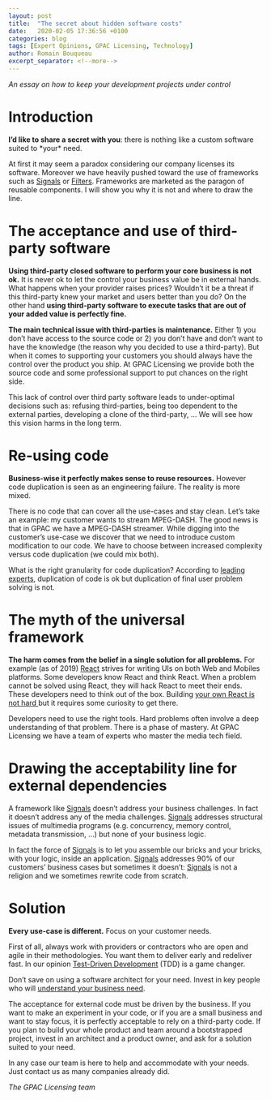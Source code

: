 ```yaml
---
layout: post
title:  "The secret about hidden software costs"
date:   2020-02-05 17:36:56 +0100
categories: blog
tags: [Expert Opinions, GPAC Licensing, Technology]
author: Romain Bouqueau
excerpt_separator: <!--more-->
---
```

*An essay on how to keep your development projects under control*
<!--more-->

# Introduction


**I’d like to share a secret with you**: there is nothing like a custom software suited to \*your\* need.

At first it may seem a paradox considering our company licenses its software. Moreover we have heavily pushed toward the use of frameworks such as [Signals](https://www.gpac-licensing.com/signals) or [Filters](https://github.com/gpac/gpac/wiki/Filters). Frameworks are marketed as the paragon of reusable components. I will show you why it is not and where to draw the line.
# The acceptance and use of third-party software


**Using third-party closed software to perform your core business is not ok.** It is never ok to let the control your business value be in external hands. What happens when your provider raises prices? Wouldn’t it be a threat if this third-party knew your market and users better than you do? On the other hand **using third-party software to execute tasks that are out of your added value is perfectly fine.**


**The main technical issue with third-parties is maintenance.** Either 1) you don’t have access to the source code or 2) you don’t have and don’t want to have the knowledge (the reason why you decided to use a third-party). But when it comes to supporting your customers you should always have the control over the product you ship. At GPAC Licensing we provide both the source code and some professional support to put chances on the right side.


This lack of control over third party software leads to under-optimal decisions such as: refusing third-parties, being too dependent to the external parties, developing a clone of the third-party, … We will see how this vision harms in the long term.


# Re-using code


**Business-wise it perfectly makes sense to reuse resources.** However code duplication is seen as an engineering failure. The reality is more mixed.


There is no code that can cover all the use-cases and stay clean. Let’s take an example: my customer wants to stream MPEG-DASH. The good news is that in GPAC we have a MPEG-DASH streamer. While digging into the customer’s use-case we discover that we need to introduce custom modification to our code. We have to choose between increased complexity versus code duplication (we could mix both).


What is the right granularity for code duplication? According to [leading experts](http://www.pathsensitive.com/), duplication of code is ok but duplication of final user problem solving is not.


# The myth of the universal framework


**The harm comes from the belief in a single solution for all problems.** For example (as of 2019) [React](https://en.wikipedia.org/wiki/React_(web_framework)) strives for writing UIs on both Web and Mobiles platforms. Some developers know React and think React. When a problem cannot be solved using React, they will hack React to meet their ends. These developers need to think out of the box. Building [your own React is not hard ](https://pomb.us/build-your-own-react/) but it requires some curiosity to get there.


Developers need to use the right tools. Hard problems often involve a deep understanding of that problem. There is a phase of mastery. At GPAC Licensing we have a team of experts who master the media tech field.


# Drawing the acceptability line for external dependencies


A framework like [Signals](https://www.gpac-licensing.com/signals) doesn’t address your business challenges. In fact it doesn’t address any of the media challenges. [Signals](https://www.gpac-licensing.com/signals) addresses structural issues of multimedia programs (e.g. concurrency, memory control, metadata transmission, …) but none of your business logic.


In fact the force of [Signals](https://www.gpac-licensing.com/signals) is to let you assemble our bricks and your bricks, with your logic, inside an application. [Signals](https://www.gpac-licensing.com/signals) addresses 90% of our customers’ business cases but sometimes it doesn’t: [Signals](https://www.gpac-licensing.com/signals) is not a religion and we sometimes rewrite code from scratch.


# Solution


**Every use-case is different.** Focus on your customer needs.


First of all, always work with providers or contractors who are open and agile in their methodologies. You want them to deliver early and redeliver fast. In our opinion [Test-Driven Development](https://en.wikipedia.org/wiki/Test-driven_development) (TDD) is a game changer.


Don’t save on using a software architect for your need. Invest in key people who will [understand your business need](https://blog.pragmaticengineer.com/the-product-minded-engineer/).


The acceptance for external code must be driven by the business. If you want to make an experiment in your code, or if you are a small business and want to stay focus, it is perfectly acceptable to rely on a third-party code. If you plan to build your whole product and team around a bootstrapped project, invest in an architect and a product owner, and ask for a solution suited to your need.


In any case our team is here to help and accommodate with your needs. Just contact us as many companies already did.


*The GPAC Licensing team*